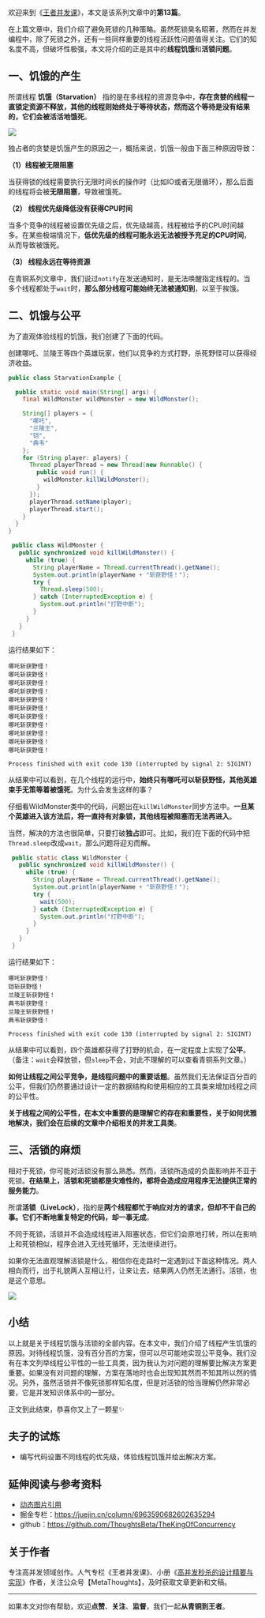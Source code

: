 欢迎来到《[王者并发课](https://github.com/ThoughtsBeta/TheKingOfConcurrency)》，本文是该系列文章中的**第13篇**。

在上篇文章中，我们介绍了避免死锁的几种策略。虽然死锁臭名昭著，然而在并发编程中，除了死锁之外，还有一些同样重要的线程活跃性问题值得关注。它们的知名度不高，但破坏性极强，本文将介绍的正是其中的**线程饥饿**和**活锁问题**。

## 一、饥饿的产生

所谓线程 **饥饿（Starvation）** 指的是在多线程的资源竞争中，**存在贪婪的线程一直锁定资源不释放，其他的线程则始终处于等待状态，然而这个等待是没有结果的，它们会被活活地饿死**。

![](https://writting.oss-cn-beijing.aliyuncs.com/2021/06/12/16235033934942.jpg)


独占者的贪婪是饥饿产生的原因之一，概括来说，饥饿一般由下面三种原因导致：

**（1）线程被无限阻塞**

当获得锁的线程需要执行无限时间长的操作时（比如IO或者无限循环），那么后面的线程将会被**无限阻塞**，导致被饿死。

**（2） 线程优先级降低没有获得CPU时间**

当多个竞争的线程被设置优先级之后，优先级越高，线程被给予的CPU时间越多。在某些极端情况下，**低优先级的线程可能永远无法被授予充足的CPU时间**，从而导致被饿死。

**（3） 线程永远在等待资源**

在青铜系列文章中，我们说过`notify`在发送通知时，是无法唤醒指定线程的。当多个线程都处于`wait`时，**那么部分线程可能始终无法被通知到**，以至于挨饿。

## 二、饥饿与公平

为了直观体验线程的饥饿，我们创建了下面的代码。

创建哪吒、兰陵王等四个英雄玩家，他们以竞争的方式打野，杀死野怪可以获得经济收益。

```java
public class StarvationExample {

  public static void main(String[] args) {
    final WildMonster wildMonster = new WildMonster();

    String[] players = {
      "哪吒",
      "兰陵王",
      "铠",
      "典韦"
    };
    for (String player: players) {
      Thread playerThread = new Thread(new Runnable() {
        public void run() {
          wildMonster.killWildMonster();
        }
      });
      playerThread.setName(player);
      playerThread.start();
    }
  }
}

```

```java
 public class WildMonster {
   public synchronized void killWildMonster() {
     while (true) {
       String playerName = Thread.currentThread().getName();
       System.out.println(playerName + "斩获野怪！");
       try {
         Thread.sleep(500);
       } catch (InterruptedException e) {
         System.out.println("打野中断");
       }
     }
   }
 }
```
 运行结果如下：
```shell
哪吒斩获野怪！
哪吒斩获野怪！
哪吒斩获野怪！
哪吒斩获野怪！
哪吒斩获野怪！
哪吒斩获野怪！
哪吒斩获野怪！
哪吒斩获野怪！
哪吒斩获野怪！
哪吒斩获野怪！
哪吒斩获野怪！

Process finished with exit code 130 (interrupted by signal 2: SIGINT)
```

从结果中可以看到，在几个线程的运行中，**始终只有哪吒可以斩获野怪，其他英雄束手无策等着被饿死**。为什么会发生这样的事？

仔细看WildMonster类中的代码，问题出在`killWildMonster`同步方法中。**一旦某个英雄进入该方法后，将一直持有对象锁，其他线程被阻塞而无法再进入**。

当然，解决的方法也很简单，只要打破**独占**即可。比如，我们在下面的代码中把`Thread.sleep`改成`wait`，那么问题将迎刃而解。

```java
 public static class WildMonster {
   public synchronized void killWildMonster() {
     while (true) {
       String playerName = Thread.currentThread().getName();
       System.out.println(playerName + "斩获野怪！");
       try {
         wait(500);
       } catch (InterruptedException e) {
         System.out.println("打野中断");
       }
     }
   }
 }
```
 运行结果如下：
 
```shell
哪吒斩获野怪！
铠斩获野怪！
兰陵王斩获野怪！
典韦斩获野怪！
兰陵王斩获野怪！
典韦斩获野怪！

Process finished with exit code 130 (interrupted by signal 2: SIGINT)

```

从结果中可以看到，四个英雄都获得了打野的机会，在一定程度上实现了**公平**。（备注：`wait`会释放锁，但`sleep`不会，对此不理解的可以查看青铜系列文章。）

**如何让线程之间公平竞争，是线程问题中的重要话题**。虽然我们无法保证百分百的公平，但我们仍然要通过设计一定的数据结构和使用相应的工具类来增加线程之间的公平性。

**关于线程之间的公平性，在本文中重要的是理解它的存在和重要性，关于如何优雅地解决，我们会在后续的文章中介绍相关的并发工具类**。

## 三、活锁的麻烦

相对于死锁，你可能对活锁没有那么熟悉。然而，活锁所造成的负面影响并不亚于死锁。**在结果上，活锁和死锁都是灾难性的，都将会造成应用程序无法提供正常的服务能力**。

所谓**活锁（LiveLock）**，指的是**两个线程都忙于响应对方的请求，但却不干自己的事。它们不断地重复特定的代码，却一事无成**。

不同于死锁，活锁并不会造成线程进入阻塞状态，但它们会原地打转，所以在影响上和死锁相似，程序会进入无线死循环，无法继续进行。

如果你无法直观理解活锁是什么，相信你在走路时一定遇到过下面这种情况。两人相向而行，出于礼貌两人互相让行，让来让去，结果两人仍然无法通行。活锁，也是这个意思。

![](https://writting.oss-cn-beijing.aliyuncs.com/2021/06/12/dd90001684fd0a7ecb6.gif)


## 小结

以上就是关于线程饥饿与活锁的全部内容。在本文中，我们介绍了线程产生饥饿的原因。对待线程饥饿，没有百分百的方案，但可以尽可能地实现公平竞争。我们没有在本文列举线程公平性的一些工具类，因为我认为对问题的理解要比解决方案更重要。如果没有对问题的理解，方案在落地时也会出现知其然而不知其所以然的情况。另外，虽然活锁并不像死锁那样知名度，但是对活锁的恰当理解仍然非常必要，它是并发知识体系中的一部分。

正文到此结束，恭喜你又上了一颗星✨

## 夫子的试炼

* 编写代码设置不同线程的优先级，体验线程饥饿并给出解决方案。

## 延伸阅读与参考资料

* [动态图片引用](https://s9.rr.itc.cn/r/wapChange/20166_28_22/a8zhii59115752949596.GIF)
* 掘金专栏：https://juejin.cn/column/6963590682602635294
* github：https://github.com/ThoughtsBeta/TheKingOfConcurrency

## 关于作者

专注高并发领域创作。人气专栏《王者并发课》、小册《[高并发秒杀的设计精要与实现](https://juejin.cn/book/7008372989179723787)》作者，关注公众号【MetaThoughts】，及时获取文章更新和文稿。

---

如果本文对你有帮助，欢迎**点赞**、**关注**、**监督**，我们一起**从青铜到王者**。
